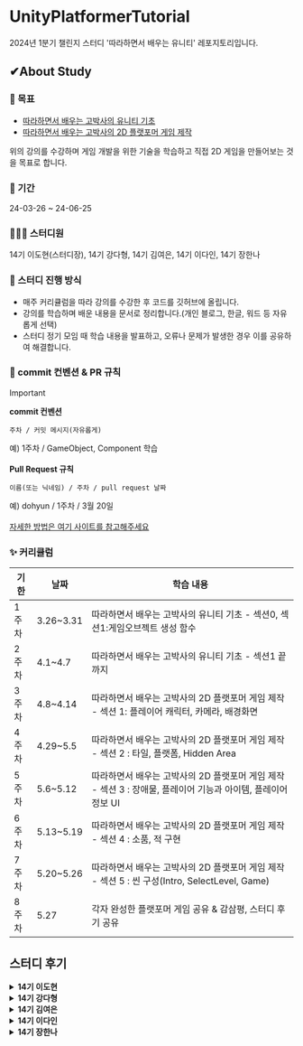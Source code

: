# UnityPlatformerTutorial
2024년 1분기 챌린지 스터디 '따라하면서 배우는 유니티' 레포지토리입니다.

## ✔About Study
### 🔑 목표
- [따라하면서 배우는 고박사의 유니티 기초](https://www.inflearn.com/course/%EA%B3%A0%EB%B0%95%EC%82%AC-%EC%9C%A0%EB%8B%88%ED%8B%B0-%EA%B8%B0%EC%B4%88#curriculum)
- [따라하면서 배우는 고박사의 2D 플랫포머 게임 제작](https://www.inflearn.com/course/%EA%B3%A0%EB%B0%95%EC%82%AC-2d-%ED%94%8C%EB%9E%AB%ED%8F%AC%EB%A8%B8)

위의 강의를 수강하며 게임 개발을 위한 기술을 학습하고 직접 2D 게임을 만들어보는 것을 목표로 합니다.

### 📅 기간
24-03-26 ~ 24-06-25

### 👨‍👧‍👧 스터디원
14기 이도현(스터디장), 14기 강다형, 14기 김여은, 14기 이다인, 14기 장한나

### 📌 스터디 진행 방식
- 매주 커리큘럼을 따라 강의를 수강한 후 코드를 깃허브에 올립니다.
- 강의를 학습하며 배운 내용을 문서로 정리합니다.(개인 블로그, 한글, 워드 등 자유롭게 선택)
- 스터디 정기 모임 때 학습 내용을 발표하고, 오류나 문제가 발생한 경우 이를 공유하여 해결합니다.


### 💜 commit 컨벤션 & PR 규칙
> [!Important]
> <b>commit 컨벤션</b><br>
> ```
> 주차 / 커밋 메시지(자유롭게)
>```
> 예) 1주차 / GameObject, Component 학습<br>
> <br>
> **Pull Request 규칙**<br>
> ```
> 이름(또는 닉네임) / 주차 / pull request 날짜
> ```
> 예) dohyun / 1주차 / 3월 20일<br><br>
> [자세한 방법은 여기 사이트를 참고해주세요](https://waytocse.tistory.com/59)


### ✨ 커리큘럼
|기한|날짜|학습 내용|
|---|---|---|
|1주차|3.26~3.31|따라하면서 배우는 고박사의 유니티 기초 - 섹션0, 섹션1:게임오브젝트 생성 함수 |
|2주차|4.1~4.7|따라하면서 배우는 고박사의 유니티 기초 - 섹션1 끝까지|
|3주차|4.8~4.14|따라하면서 배우는 고박사의 2D 플랫포머 게임 제작 - 섹션 1: 플레이어 캐릭터, 카메라, 배경화면|
|4주차|4.29~5.5|따라하면서 배우는 고박사의 2D 플랫포머 게임 제작 - 섹션 2 : 타일, 플랫폼, Hidden Area|
|5주차|5.6~5.12|따라하면서 배우는 고박사의 2D 플랫포머 게임 제작 - 섹션 3 : 장애물, 플레이어 기능과 아이템, 플레이어 정보 UI|
|6주차|5.13~5.19|따라하면서 배우는 고박사의 2D 플랫포머 게임 제작 - 섹션 4 : 소품, 적 구현|
|7주차|5.20~5.26|따라하면서 배우는 고박사의 2D 플랫포머 게임 제작 - 섹션 5 : 씬 구성(Intro, SelectLevel, Game)|
|8주차|5.27|각자 완성한 플랫포머 게임 공유 & 감삼평, 스터디 후기 공유|


## 스터디 후기
<details>
  <summary><b>14기 이도현</b></summary>
  스터디장이 처음이라 부족한 점이 많았는데, 열심히 참여해주신 스터디원들 덕분에 재미있고 유익한 활동을 할 수 있었습니다! 아직 강의 내용 전부를 이해하고 체화하지는 못했지만 플랫포머 게임을 설계하는 과정, 게임 시스템의 전반적인 구성에 대해 학습할 수 있어서 많은 도움이 되었습니다. 모두 수고 많으셨습니다!! 감사합니다👍👍
</details>

<details>
  <summary><b>14기 강다형</b></summary>
  <!-- 내용 -->
</details>

<details>
  <summary><b>14기 김여은</b></summary>
  스터디를 통해 유니티와 C#을 다뤄볼 수 있어서 좋았습니다. 처음에는 툴이 낯설었는데 계속 따라서 실습하다보니 익숙해진 것 같아 뿌듯합니다. 강의를 들으며 이해가 안 되었던 부분들이 꽤 되어서, 앞으로 C#을 제대로 공부해서 이를 이해하고, 스스로 활용할 수 있는 레벨이 되고 싶습니다! 한 학기동안 모두 수고 많으셨고, 열심히 하시는 스터디장님과 다른 스터디원분들을  덕분에 강의를 잘 완주할 수 있었던 것 같습니다. 감사합니다😊
</details>

<details>
  <summary><b>14기 이다인</b></summary>
  이번 스터디를 통해 처음 유니티를 배우게 되었는데 정말 많은 걸 알아가는 것 같아요! 두 달여간의 짧은 기간이었지만, 유니티의 기본 개념부터 실제 2D 게임에 이르기까지 입체적으로 배울 수 있었던 귀중한 시간이었습니다👏🏻👏🏻👏🏻 특히 스터디장 도현님의 열정적인 지도와 스터디원들의 활발한 참여 덕분에 끝까지 풍부하고 지속적인 활동이 가능했다고 생각합니다. 모두 수고 많으셨고 감사드립니다 d=(´▽｀)=b
</details>

<details>
  <summary><b>14기 장한나</b></summary>
 이번 스터디를 통해 유니티 기초를 다질 수 있어서 좋았어요! 그리고 유니티 게임을 하나 완성해서 뿌듯하고 보람도 있었던 것 같아요!! 그리고 특히 도현님과 다른 스터디원분들도 열심히 참여해주셔서 더 많이 배워갈 수 있었던 거 같아요. 한 학기동안 수고 많으셨고 감사합니다❤️❤️
</details>
